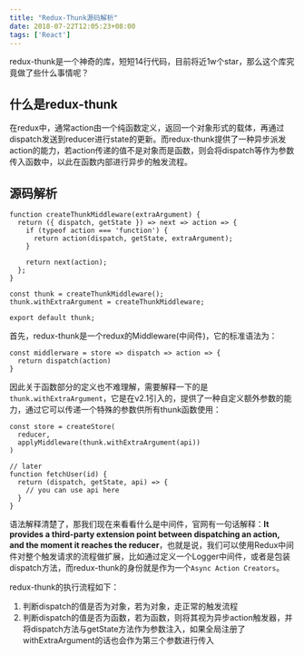 ```yaml
---
title: "Redux-Thunk源码解析"
date: 2018-07-22T12:05:23+08:00
tags: ['React']
---
```


redux-thunk是一个神奇的库，短短14行代码，目前将近1w个star，那么这个库究竟做了些什么事情呢？

## 什么是redux-thunk
在redux中，通常action由一个纯函数定义，返回一个对象形式的载体，再通过dispatch发送到reducer进行state的更新。而redux-thunk提供了一种异步派发action的能力，若action传递的值不是对象而是函数，则会将dispatch等作为参数传入函数中，以此在函数内部进行异步的触发流程。

## 源码解析

```
function createThunkMiddleware(extraArgument) {
  return ({ dispatch, getState }) => next => action => {
    if (typeof action === 'function') {
      return action(dispatch, getState, extraArgument);
    }

    return next(action);
  };
}

const thunk = createThunkMiddleware();
thunk.withExtraArgument = createThunkMiddleware;

export default thunk;
```



首先，redux-thunk是一个redux的Middleware(中间件)，它的标准语法为：

```
const middlerware = store => dispatch => action => {
  return dispatch(action)
}
```

因此关于函数部分的定义也不难理解，需要解释一下的是`thunk.withExtraArgument`，它是在v2.1引入的，提供了一种自定义额外参数的能力，通过它可以传递一个特殊的参数供所有thunk函数使用：

```
const store = createStore(
  reducer,
  applyMiddleware(thunk.withExtraArgument(api))
)

// later
function fetchUser(id) {
  return (dispatch, getState, api) => {
    // you can use api here
  }
}
```

语法解释清楚了，那我们现在来看看什么是中间件，官网有一句话解释：**It provides a third-party extension point between dispatching an action, and the moment it reaches the reducer**，也就是说，我们可以使用Redux中间件对整个触发请求的流程做扩展，比如通过定义一个Logger中间件，或者是包装dispatch方法，而redux-thunk的身份就是作为一个`Async Action Creators`。

redux-thunk的执行流程如下：

1. 判断dispatch的值是否为对象，若为对象，走正常的触发流程
2. 判断dispatch的值是否为函数，若为函数，则将其视为异步action触发器，并将dispatch方法与getState方法作为参数注入，如果全局注册了withExtraArgument的话也会作为第三个参数进行传入
